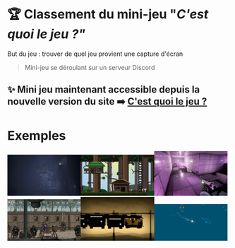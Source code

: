 # :trophy: Classement du mini-jeu "*C'est quoi le jeu ?"*

But du jeu : trouver de quel jeu provient une capture d'écran
> Mini-jeu se déroulant sur un serveur Discord

## ✨ Mini jeu maintenant accessible depuis la nouvelle version du site ➡️ **[C'est quoi le jeu ?](https://ssstuart.net/CQLJ/)**

# Exemples
<img src="./examples/001.png" width="33%" alt="Un jeu assez sombre, mais lequel..."><img src="./examples/002.png" width="33%" alt="Un jeu avec des pixels, bonne question..."><img src="./examples/010.jpg" width="33%" alt="Un jeu dans une drôle de boite, mais lequel..."><img src="./examples/170.png" width="33%" alt="Un jeu dans une gare, mais lequel..."><img src="./examples/Flash061.png" width="33%" alt="Un jeu dans un monorail suspendu, mais lequel..."><img src="./examples/Flash092.png" width="33%" alt="Un jeu avec des créatures étranges, mais lequel...">
